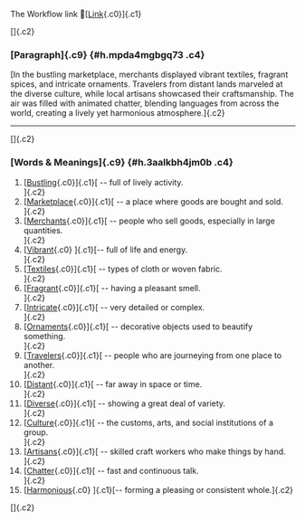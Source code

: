 The Workflow link
👏[[Link](https://www.google.com/url?q=http://www.google.com&sa=D&source=editors&ust=1761434389342407&usg=AOvVaw35pWFCH1z6LmPUmRBwizOu){.c0}]{.c1}

[]{.c2}

### [Paragraph]{.c9} {#h.mpda4mgbgq73 .c4}

[In the bustling marketplace, merchants displayed vibrant textiles,
fragrant spices, and intricate ornaments. Travelers from distant lands
marveled at the diverse culture, while local artisans showcased their
craftsmanship. The air was filled with animated chatter, blending
languages from across the world, creating a lively yet harmonious
atmosphere.]{.c2}

------------------------------------------------------------------------

[]{.c2}

### [Words & Meanings]{.c9} {#h.3aalkbh4jm0b .c4}

1.  [[Bustling](https://www.google.com/url?q=http://www.google.com&sa=D&source=editors&ust=1761434389343733&usg=AOvVaw29rJbA_BjlbaUhao0pxnJ3){.c0}]{.c1}[ --
    full of lively activity.\
    ]{.c2}
2.  [[Marketplace](https://www.google.com/url?q=http://www.google.com&sa=D&source=editors&ust=1761434389344040&usg=AOvVaw313zkIrDe_jiH0jy4JNotC){.c0}]{.c1}[ --
    a place where goods are bought and sold.\
    ]{.c2}
3.  [[Merchants](https://www.google.com/url?q=http://www.google.com&sa=D&source=editors&ust=1761434389344327&usg=AOvVaw1RxlhWO3p_h3nutJbVO8jH){.c0}]{.c1}[ --
    people who sell goods, especially in large quantities.\
    ]{.c2}
4.  [[Vibrant](https://www.google.com/url?q=http://www.google.com&sa=D&source=editors&ust=1761434389344625&usg=AOvVaw3BWJP7kEYXfYs1bKHBeK72){.c0}
    ]{.c1}[-- full of life and energy.\
    ]{.c2}
5.  [[Textiles](https://www.google.com/url?q=http://www.google.com&sa=D&source=editors&ust=1761434389344917&usg=AOvVaw3CMnP1TqCRm8lb2VS-U9DY){.c0}]{.c1}[ --
    types of cloth or woven fabric.\
    ]{.c2}
6.  [[Fragrant](https://www.google.com/url?q=http://www.google.com&sa=D&source=editors&ust=1761434389345108&usg=AOvVaw3P3RaWmkXXs5E5X5WcL_He){.c0}]{.c1}[ --
    having a pleasant smell.\
    ]{.c2}
7.  [[Intricate](https://www.google.com/url?q=http://www.google.com&sa=D&source=editors&ust=1761434389345284&usg=AOvVaw0s-m1Fpp6_wR76DOaFuzOt){.c0}]{.c1}[ --
    very detailed or complex.\
    ]{.c2}
8.  [[Ornaments](https://www.google.com/url?q=http://www.google.com&sa=D&source=editors&ust=1761434389345483&usg=AOvVaw3xhg0i4KnSRgalkm5-6aeK){.c0}]{.c1}[ --
    decorative objects used to beautify something.\
    ]{.c2}
9.  [[Travelers](https://www.google.com/url?q=http://www.google.com&sa=D&source=editors&ust=1761434389345722&usg=AOvVaw1-bVf5qxE66S0TcFtGqqxL){.c0}]{.c1}[ --
    people who are journeying from one place to another.\
    ]{.c2}
10. [[Distant](https://www.google.com/url?q=http://www.google.com&sa=D&source=editors&ust=1761434389345954&usg=AOvVaw1xcdXO1xjhpl2mpNsE6c3T){.c0}]{.c1}[ --
    far away in space or time.\
    ]{.c2}
11. [[Diverse](https://www.google.com/url?q=http://www.google.com&sa=D&source=editors&ust=1761434389346166&usg=AOvVaw193YbPzMzalauOPDv0d0FS){.c0}]{.c1}[ --
    showing a great deal of variety.\
    ]{.c2}
12. [[Culture](https://www.google.com/url?q=http://www.google.com&sa=D&source=editors&ust=1761434389346337&usg=AOvVaw2dqewcN6sH0HkHcTEpZUAC){.c0}]{.c1}[ --
    the customs, arts, and social institutions of a group.\
    ]{.c2}
13. [[Artisans](https://www.google.com/url?q=http://www.google.com&sa=D&source=editors&ust=1761434389346556&usg=AOvVaw25bt68HDjoDYIVKnBgxGY6){.c0}]{.c1}[ --
    skilled craft workers who make things by hand.\
    ]{.c2}
14. [[Chatter](https://www.google.com/url?q=http://www.google.com&sa=D&source=editors&ust=1761434389346768&usg=AOvVaw3emhPHHzR3HNyD8fsmy0f6){.c0}]{.c1}[ --
    fast and continuous talk.\
    ]{.c2}
15. [[Harmonious](https://www.google.com/url?q=http://www.google.com&sa=D&source=editors&ust=1761434389346936&usg=AOvVaw3cTJO3_nuE6L_zJYJGKWwF){.c0}
    ]{.c1}[-- forming a pleasing or consistent whole.]{.c2}

[]{.c2}
